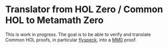 # Translator from HOL Zero / Common HOL to Metamath Zero

This is work in progress. The goal is to be able to verify and translate Common HOL proofs,
in particular [flyspeck](http://www.proof-technologies.com/flyspeck/replaying.html), into a
[MM0](https://github.com/digama0/mm0) proof.